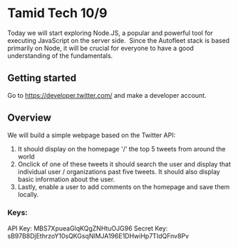 # Tamid Tech 10/9

Today we will start exploring Node.JS, a popular and powerful tool for executing JavaScript on the server side.  Since the Autofleet stack is based primarily on Node, it will be crucial for everyone to have a good understanding of the fundamentals.

## Getting started
Go to https://developer.twitter.com/ and make a developer account.

## Overview
We will build a simple webpage based on the Twitter API: 
1. It should display on the homepage '/' the top 5 tweets from around the world
2. Onclick of one of these tweets it should search the user and display that individual user / organizations past five tweets. It should also display basic information about the user.
3. Lastly, enable a user to add comments on the homepage and save them locally.


### Keys:
API Key: MBS7XpueaGlqKQgZNHtuOJG96
Secret Key: sB97B8DjEthrzoY10sQKGsqNlMJA196E1DHwiHp7TIdQFnv8Pv
